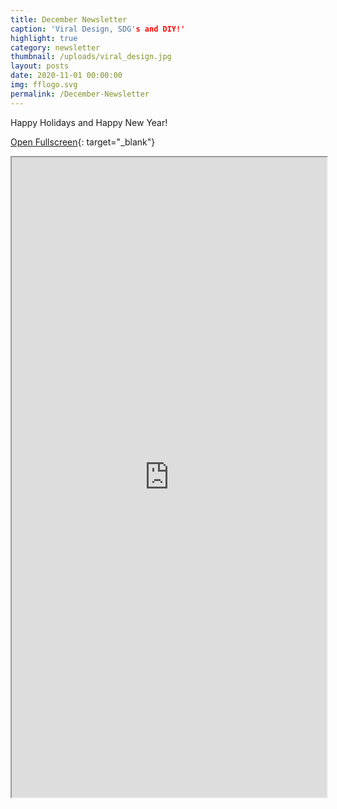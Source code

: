 ```yaml
---
title: December Newsletter
caption: 'Viral Design, SDG's and DIY!'
highlight: true
category: newsletter
thumbnail: /uploads/viral_design.jpg
layout: posts
date: 2020-11-01 00:00:00
img: fflogo.svg
permalink: /December-Newsletter
---
```


Happy Holidays and Happy New Year! 

[Open Fullscreen](https://mailchi.mp/fabfoundation.org/the-fab-foundation-december-newsletter-is-here-4548932){: target="_blank"}

<iframe src="https://mailchi.mp/fabfoundation.org/the-fab-foundation-december-newsletter-is-here-4548932" style="max-width: 1024px; width: 100%; margin: 0 auto; height: 1024px"></iframe>
